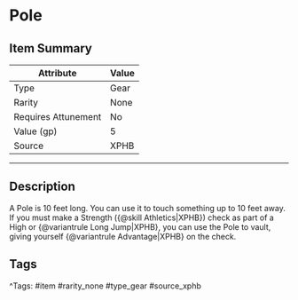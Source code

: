 # Pole

## Item Summary

| Attribute            | Value                        |
|----------------------|------------------------------|
| Type                 | Gear |
| Rarity               | None             |
| Requires Attunement  | No                |
| Value (gp)           | 5    |
| Source               | XPHB |

---

## Description

A Pole is 10 feet long. You can use it to touch something up to 10 feet away. If you must make a Strength ({@skill Athletics|XPHB}) check as part of a High or {@variantrule Long Jump|XPHB}, you can use the Pole to vault, giving yourself {@variantrule Advantage|XPHB} on the check.

## Tags

^Tags: #item #rarity_none #type_gear #source_xphb